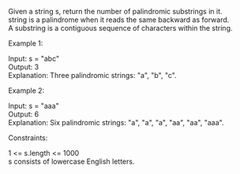 Given a string s, return the number of palindromic substrings in it.\
string is a palindrome when it reads the same backward as forward.\
A substring is a contiguous sequence of characters within the string.

Example 1:

Input: s = "abc"\
Output: 3\
Explanation: Three palindromic strings: "a", "b", "c".

Example 2:

Input: s = "aaa"\
Output: 6\
Explanation: Six palindromic strings: "a", "a", "a", "aa", "aa", "aaa".

Constraints:

1 <= s.length <= 1000\
s consists of lowercase English letters.